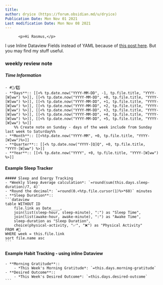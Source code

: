 ```yaml
---
title:
author: dryice (https://forum.obsidian.md/u/dryice)
Publication Date: Mon Nov 01 2021
Last modification Date: Mon Nov 08 2021
---
```



          <p>Hi Rasmus,</p>
<p>I use Inline Dataview Fields instead of YAML because of <a href="https://forum.obsidian.md/t/dataview-task-and-project-examples/17011/10">this post here</a>. But you may find my stuff useful.</p>
<h3>
<a name="weekly-review-note-1" class="anchor" href="#weekly-review-note-1"></a><strong>weekly review note</strong>
</h3>
<h5>
<a name="time-information-2" class="anchor" href="#time-information-2"></a>Time Information</h5>
<pre><code class="lang-auto">- #&#x1F4D3;/7&#xFE0F;&#x20E3;
- **Days**:: [[&lt;% tp.date.now(&quot;YYYY-MM-DD&quot;, -1, tp.file.title, &quot;YYYY-[W]ww&quot;) %&gt;]], [[&lt;% tp.date.now(&quot;YYYY-MM-DD&quot;, +0, tp.file.title, &quot;YYYY-[W]ww&quot;) %&gt;]], [[&lt;% tp.date.now(&quot;YYYY-MM-DD&quot;, +1, tp.file.title, &quot;YYYY-[W]ww&quot;) %&gt;]], [[&lt;% tp.date.now(&quot;YYYY-MM-DD&quot;, +2, tp.file.title, &quot;YYYY-[W]ww&quot;) %&gt;]], [[&lt;% tp.date.now(&quot;YYYY-MM-DD&quot;, +3, tp.file.title, &quot;YYYY-[W]ww&quot;) %&gt;]], [[&lt;% tp.date.now(&quot;YYYY-MM-DD&quot;, +4, tp.file.title, &quot;YYYY-[W]ww&quot;) %&gt;]], [[&lt;% tp.date.now(&quot;YYYY-MM-DD&quot;, +5, tp.file.title, &quot;YYYY-[W]ww&quot;) %&gt;]]
	%% Create note on Sunday - days of the week include from Sunday last week to Saturday%%
- **Month**:: [[&lt;%tp.date.now(&quot;YYYY-MM&quot;, +0, tp.file.title, &quot;YYYY-[W]ww&quot;)%&gt;]]  
- **Quarter**:: [[&lt;% tp.date.now(&quot;YYYY-[Q]Q&quot;, +0, tp.file.title, &quot;YYYY-[W]ww&quot;) %&gt;]]
- **Year**:: [[&lt;% tp.date.now(&quot;YYYY&quot;, +0, tp.file.title, &quot;YYYY-[W]ww&quot;) %&gt;]]
</code></pre>
<h4>
<a name="example-sleep-tracker-3" class="anchor" href="#example-sleep-tracker-3"></a>Example Sleep Tracker</h4>
<pre><code class="lang-auto">##### Sleep and Energy Tracking
- *Weekly Sleep Average calculation*: `=round(sum(this.days.sleep-duration)/7, 4)` 
- *Round the decimal*: `=round(0.&lt;%tp.file.cursor(1)%&gt;*60)` minutes
- **Sleep Duration**:: 
```dataview
table WITHOUT ID
	file.link as Date____, 
	join(list(sleep-hour, sleep-minute), &quot;:&quot;) as &quot;Sleep Time&quot;,
	join(list(awake-hour, awake-minute), &quot;:&quot;) as &quot;Awake Time&quot;, 
	sleep-duration as &quot;Sleep Duration&quot;,
	choice(physical-activity, &quot;&#x2705;&quot;, &quot;&#x274C;&quot;) as &quot;Physical Activity&quot;
FROM #&#x1F4D3;
WHERE week = this.file.link
sort file.name asc
```
</code></pre>
<h4>
<a name="example-habit-tracking-using-inline-dataview-4" class="anchor" href="#example-habit-tracking-using-inline-dataview-4"></a>Example Habit Tracking - using inline Dataview</h4>
<pre><code class="lang-auto">- **Morning Gratitude**:: 
	- *This Week&apos;s Morning Gratitude*: `=this.days.morning-gratitude`
- **Desired Outcome**:: 
	- *This Week&apos;s Desired Outcome*: `=this.days.desired-outcome`
```</code></pre>
        